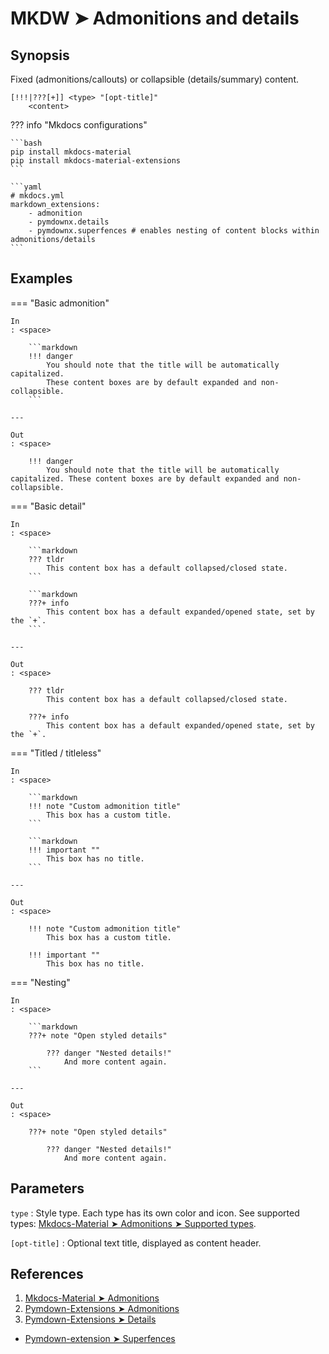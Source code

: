 # MKDW ➤ Admonitions and details

## Synopsis

Fixed (admonitions/callouts) or collapsible (details/summary) content.

```
[!!!|???[+]] <type> "[opt-title]"
    <content>
```

??? info "Mkdocs configurations"

    ```bash
    pip install mkdocs-material
    pip install mkdocs-material-extensions
    ```

    ```yaml
    # mkdocs.yml
    markdown_extensions:
        - admonition
        - pymdownx.details
        - pymdownx.superfences # enables nesting of content blocks within admonitions/details
    ```

## Examples

=== "Basic admonition"

    In
    : <space>

        ```markdown
        !!! danger
            You should note that the title will be automatically capitalized.
            These content boxes are by default expanded and non-collapsible.
        ```

    ---

    Out
    : <space>

        !!! danger
            You should note that the title will be automatically capitalized. These content boxes are by default expanded and non-collapsible.

=== "Basic detail"

    In
    : <space>

        ```markdown
        ??? tldr
            This content box has a default collapsed/closed state.
        ```

        ```markdown
        ???+ info
            This content box has a default expanded/opened state, set by the `+`.
        ```

    ---

    Out
    : <space>

        ??? tldr
            This content box has a default collapsed/closed state.

        ???+ info
            This content box has a default expanded/opened state, set by the `+`.

=== "Titled / titleless"

    In
    : <space>

        ```markdown
        !!! note "Custom admonition title"
            This box has a custom title.
        ```

        ```markdown
        !!! important ""
            This box has no title.
        ```

    ---

    Out
    : <space>

        !!! note "Custom admonition title"
            This box has a custom title.

        !!! important ""
            This box has no title.

=== "Nesting"

    In
    : <space>

        ```markdown
        ???+ note "Open styled details"

            ??? danger "Nested details!"
                And more content again.
        ```

    ---

    Out
    : <space>

        ???+ note "Open styled details"

            ??? danger "Nested details!"
                And more content again.

## Parameters

`type`
:   Style type. Each type has its own color and icon.
    See supported types: [Mkdocs-Material ➤ Admonitions ➤ Supported types](https://squidfunk.github.io/mkdocs-material-insiders/reference/admonitions/?h=+admo#supported-types).

`[opt-title]`
:   Optional text title, displayed as content header.

## References

1. [Mkdocs-Material ➤ Admonitions](https://squidfunk.github.io/mkdocs-material-insiders/reference/admonitions/)
2. [Pymdown-Extensions ➤ Admonitions](https://squidfunk.github.io/mkdocs-material-insiders/reference/admonitions/)
3. [Pymdown-Extensions ➤ Details](https://squidfunk.github.io/mkdocs-material-insiders/reference/admonitions/)
- [Pymdown-extension ➤ Superfences](https://facelessuser.github.io/pymdown-extensions/extensions/superfences/)
